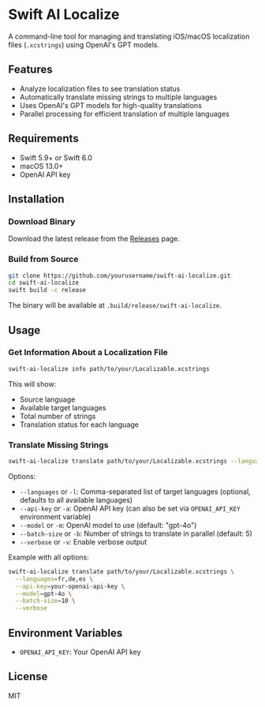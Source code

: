 # Swift AI Localize

A command-line tool for managing and translating iOS/macOS localization files (`.xcstrings`) using OpenAI's GPT models.

## Features

- Analyze localization files to see translation status
- Automatically translate missing strings to multiple languages
- Uses OpenAI's GPT models for high-quality translations
- Parallel processing for efficient translation of multiple languages

## Requirements

- Swift 5.9+ or Swift 6.0
- macOS 13.0+
- OpenAI API key

## Installation

### Download Binary

Download the latest release from the [Releases](https://github.com/yourusername/swift-ai-localize/releases) page.

### Build from Source

```bash
git clone https://github.com/yourusername/swift-ai-localize.git
cd swift-ai-localize
swift build -c release
```

The binary will be available at `.build/release/swift-ai-localize`.

## Usage

### Get Information About a Localization File

```bash
swift-ai-localize info path/to/your/Localizable.xcstrings
```

This will show:
- Source language
- Available target languages
- Total number of strings
- Translation status for each language

### Translate Missing Strings

```bash
swift-ai-localize translate path/to/your/Localizable.xcstrings --languages=fr,de,es
```

Options:
- `--languages` or `-l`: Comma-separated list of target languages (optional, defaults to all available languages)
- `--api-key` or `-a`: OpenAI API key (can also be set via `OPENAI_API_KEY` environment variable)
- `--model` or `-m`: OpenAI model to use (default: "gpt-4o")
- `--batch-size` or `-b`: Number of strings to translate in parallel (default: 5)
- `--verbose` or `-v`: Enable verbose output

Example with all options:

```bash
swift-ai-localize translate path/to/your/Localizable.xcstrings \
  --languages=fr,de,es \
  --api-key=your-openai-api-key \
  --model=gpt-4o \
  --batch-size=10 \
  --verbose
```

## Environment Variables

- `OPENAI_API_KEY`: Your OpenAI API key

## License

MIT 